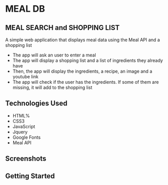 # MEAL DB 

## MEAL SEARCH and SHOPPING LIST

A simple web application that displays meal data using the Meal API and a shopping list

- The app will ask an user to enter a meal 
- The app will display a shopping list and a list of ingredients they already have
- Then, the app will display the ingredients, a recipe, an image and a youtube link
- The app will check if the user has the ingredients. If some of them are missing, it will add to the shopping list

## Technologies Used

- HTML%
- CSS3
- JavaScript
- Jquery
- Google Fonts
- Meal API


## Screenshots

## Getting Started

